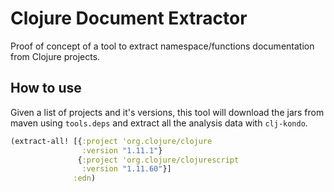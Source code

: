 # Clojure Document Extractor
Proof of concept of a tool to extract namespace/functions documentation from Clojure projects.

## How to use
Given a list of projects and it's versions, this tool will download the jars from maven
using `tools.deps` and extract all the analysis data with `clj-kondo`.

```clojure
(extract-all! [{:project 'org.clojure/clojure
                :version "1.11.1"}
               {:project 'org.clojure/clojurescript
                :version "1.11.60"}]
              :edn)
```
